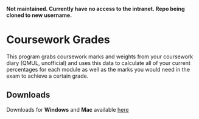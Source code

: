 **Not maintained. Currently have no access to the intranet. Repo being cloned to new username.**

# Coursework Grades

This program grabs coursework marks and weights from your coursework diary (QMUL, unofficial) and uses this data to calculate all of your current percentages for each module as well as the marks you would need in the exam to achieve a certain grade.

## Downloads

Downloads for **Windows** and **Mac** available [here](https://github.com/phqmul/cw-grades-qmul/releases/latest)
